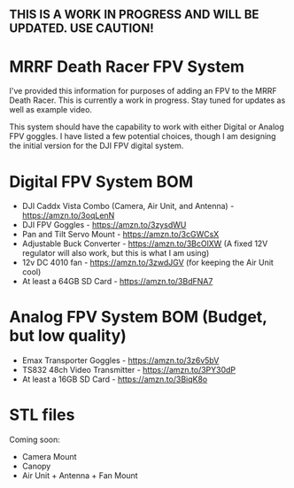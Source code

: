 ## THIS IS A WORK IN PROGRESS AND WILL BE UPDATED. USE CAUTION!

# MRRF Death Racer FPV System

I've provided this information for purposes of adding an FPV to the MRRF Death Racer.  This is currently a work in progress. Stay tuned for updates as well as example video.

This system should have the capability to work with either Digital or Analog FPV goggles. I have listed a few potential choices, though I am designing the initial version for the DJI FPV digital system.

# Digital FPV System BOM

* DJI Caddx Vista Combo (Camera, Air Unit, and Antenna) - https://amzn.to/3oqLenN
* DJI FPV Goggles - https://amzn.to/3zysdWU
* Pan and Tilt Servo Mount - https://amzn.to/3cGWCsX
* Adjustable Buck Converter - https://amzn.to/3BcOlXW  (A fixed 12V regulator will also work, but this is what I am using)
* 12v DC 4010 fan - https://amzn.to/3zwdJGV (for keeping the Air Unit cool)
* At least a 64GB SD Card - https://amzn.to/3BdFNA7

# Analog FPV System BOM (Budget, but low quality)
* Emax Transporter Goggles - https://amzn.to/3z6v5bV
* TS832 48ch Video Transmitter - https://amzn.to/3PY30dP 
* At least a 16GB SD Card - https://amzn.to/3BiqK8o
 
# STL files  
Coming soon:

* Camera Mount 
* Canopy
* Air Unit + Antenna + Fan Mount
